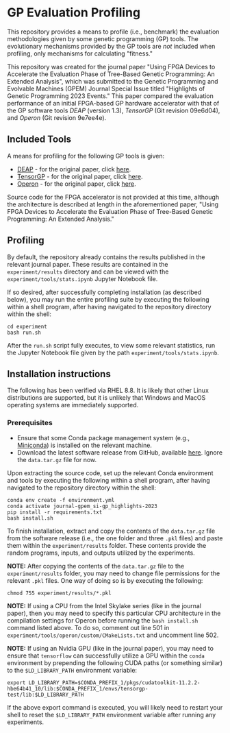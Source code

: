 # GP Evaluation Profiling
This repository provides a means to profile (i.e., benchmark) the evaluation methodologies given by some genetic programming (GP) tools. The evolutionary mechanisms provided by the GP tools are *not* included when profiling, only mechanisms for calculating "fitness."

This repository was created for the journal paper "Using FPGA Devices to Accelerate the Evaluation Phase of Tree-Based Genetic Programming: An Extended Analysis", which was submitted to the Genetic Programming and Evolvable Machines (GPEM) Journal Special Issue titled "Highlights of Genetic Programming 2023 Events." This paper compared the evaluation performance of an initial FPGA-based GP hardware accelerator with that of the GP software tools *DEAP* (version 1.3), *TensorGP* (Git revision 09e6d04), and *Operon* (Git revision 9e7ee4e).

## Included Tools

A means for profiling for the following GP tools is given:

- [DEAP](https://github.com/DEAP/deap) - for the original paper, click [here](http://vision.gel.ulaval.ca/~cgagne/pubs/deap-gecco-2012.pdf).
- [TensorGP](https://github.com/AwardOfSky/TensorGP) - for the original paper, click [here](https://cdv.dei.uc.pt/wp-content/uploads/2021/04/baeta2021tensorgp.pdf).
- [Operon](https://github.com/heal-research/operon) - for the original paper, click [here](https://dl.acm.org/doi/pdf/10.1145/3377929.3398099).

Source code for the FPGA accelerator is not provided at this time, although the architecture is described at length in the aforementioned paper, "Using FPGA Devices to Accelerate the Evaluation Phase of Tree-Based Genetic Programming: An Extended Analysis."


## Profiling
By default, the repository already contains the results published in the relevant journal paper. These results are contained in the `experiment/results` directory and can be viewed with the `experiment/tools/stats.ipynb` Jupyter Notebook file.

If so desired, after successfully completing installation (as described below), you may run the entire profiling suite by executing the following within a shell program, after having navigated to the repository directory within the shell:

```
cd experiment
bash run.sh
```

After the `run.sh` script fully executes, to view some relevant statistics, run the Jupyter Notebook file given by the path `experiment/tools/stats.ipynb`.

## Installation instructions

The following has been verified via RHEL 8.8. It is likely that other Linux distributions are supported, but it is unlikely that Windows and MacOS operating systems are immediately supported.

### Prerequisites
- Ensure that some Conda package management system (e.g., [Miniconda](https://docs.conda.io/en/latest/miniconda.html)) is installed on the relevant machine.
- Download the latest software release from GitHub, available [here](https://github.com/christophercrary/conference-eurogp-2023/releases). Ignore the `data.tar.gz` file for now.

Upon extracting the source code, set up the relevant Conda environment and tools by executing the following within a shell program, after having navigated to the repository directory within the shell:

```
conda env create -f environment.yml
conda activate journal-gpem_si-gp_highlights-2023
pip install -r requirements.txt
bash install.sh
```

To finish installation, extract and copy the contents of the `data.tar.gz` file from the software release (i.e., the one folder and three `.pkl` files) and paste them within the `experiment/results` folder. These contents provide the random programs, inputs, and outputs utilized by the experiments.

**NOTE:** After copying the contents of the `data.tar.gz` file to the `experiment/results` folder, you may need to change file permissions for the relevant `.pkl` files. One way of doing so is by executing the following:

```
chmod 755 experiment/results/*.pkl
```

**NOTE:** If using a CPU from the Intel Skylake series (like in the journal paper), then you may need to specify this particular CPU architecture in the compilation settings for Operon before running the `bash install.sh` command listed above. To do so, comment out line 501 in `experiment/tools/operon/custom/CMakeLists.txt` and uncomment line 502.

**NOTE:** If using an Nvidia GPU (like in the journal paper), you may need to ensure that `tensorflow` can successfully utilize a GPU within the `conda` environment by prepending the following CUDA paths (or something similar) to the `$LD_LIBRARY_PATH` environment variable:

```
export LD_LIBRARY_PATH=$CONDA_PREFIX_1/pkgs/cudatoolkit-11.2.2-hbe64b41_10/lib:$CONDA_PREFIX_1/envs/tensorgp-test/lib:$LD_LIBRARY_PATH
```

If the above export command is executed, you will likely need to restart your shell to reset the `$LD_LIBRARY_PATH` environment variable after running any experiments.